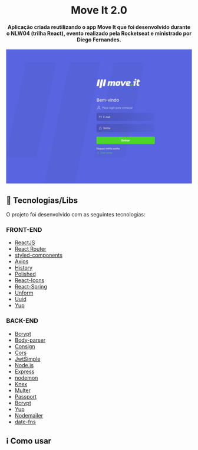 <h1 align="center">
    Move It 2.0
</h1>

<h4 align="center">
  Aplicação criada reutilizando o app Move It que foi desenvolvido durante o NLW04 (trilha React), evento realizado pela Rocketseat e ministrado por Diego Fernandes.
</h4>

![App Screenshot](https://github.com/xcasluw/nlw04-move-it-full-app/blob/master/moveit.JPG)

## :rocket: Tecnologias/Libs

O projeto foi desenvolvido com as seguintes tecnologias:

### FRONT-END
-   [ReactJS](https://reactjs.org/)
-   [React Router ](https://github.com/ReactTraining/react-router)
-   [styled-components](https://www.styled-components.com/)
-   [Axios](https://github.com/axios/axios)
-   [History](https://www.npmjs.com/package/history)
-   [Polished](https://polished.js.org/)
-   [React-Icons](http://react-icons.github.io/react-icons/)
-   [React-Spring](https://www.react-spring.io/)
-   [Unform](https://github.com/Rocketseat/unform)
-   [Uuid](https://www.npmjs.com/package/uuid)
-   [Yup](https://www.npmjs.com/package/yup)

### BACK-END
-   [Bcrypt](https://www.npmjs.com/package/bcrypt)
-   [Body-parser](https://www.npmjs.com/package/body-parser)
-   [Consign](https://www.npmjs.com/package/consign)
-   [Cors](https://www.npmjs.com/package/cors)
-   [JwtSimple](https://www.npmjs.com/package/jwt-simple)
-   [Node.js](https://nodejs.org/en/)
-   [Express](https://expressjs.com/)
-   [nodemon](https://nodemon.io/)
-   [Knex](http://knexjs.org/)
-   [Multer](https://github.com/expressjs/multer)
-   [Passport](http://www.passportjs.org/)
-   [Bcrypt](https://www.npmjs.com/package/bcrypt)
-   [Yup](https://www.npmjs.com/package/yup)
-   [Nodemailer](https://nodemailer.com/about/)
-   [date-fns](https://date-fns.org/)

## :information_source: Como usar